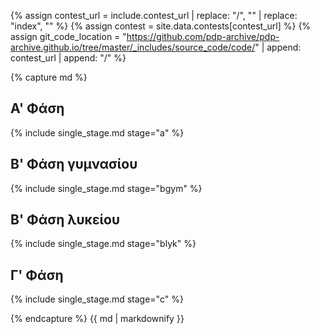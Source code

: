 {% assign contest_url = include.contest_url | replace: "/", "" | replace: "index", "" %}
{% assign contest = site.data.contests[contest_url] %}
{% assign git_code_location = "https://github.com/pdp-archive/pdp-archive.github.io/tree/master/_includes/source_code/code/" | append: contest_url | append: "/" %}

{% capture md %}

## Α' Φάση

{% include single_stage.md stage="a" %}

## Β' Φάση γυμνασίου

{% include single_stage.md stage="bgym" %}

## Β' Φάση λυκείου

{% include single_stage.md stage="blyk" %}

## Γ' Φάση

{% include single_stage.md stage="c" %}

{% endcapture %}
{{ md | markdownify }}